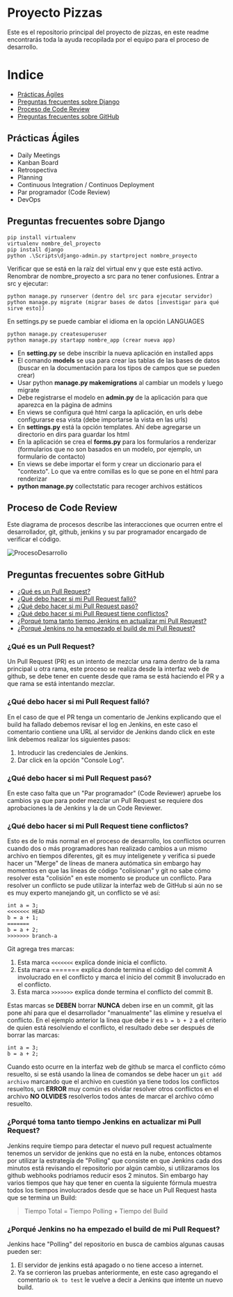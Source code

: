 # Proyecto Pizzas

Este es el repositorio principal del proyecto de pizzas, en este readme encontrarás toda la ayuda recopilada por el equipo para el proceso de desarrollo.

# Indice

* [Prácticas Ágiles](#prácticas-ágiles)
* [Preguntas frecuentes sobre Django](#preguntas-frecuentes-sobre-django)
* [Proceso de Code Review](#proceso-de-code-review)
* [Preguntas frecuentes sobre GitHub](#preguntas-frecuentes-sobre-github)

## Prácticas Ágiles

* Daily Meetings
* Kanban Board
* Retrospectiva
* Planning
* Continuous Integration / Continuos Deployment
* Par programador (Code Review)
* DevOps

## Preguntas frecuentes sobre Django

```
pip install virtualenv
virtualenv nombre_del_proyecto
pip install django
python .\Scripts\django-admin.py startproject nombre_proyecto
```
Verificar que se está en la raíz del virtual env y que este está activo.
Renombrar de nombre_proyecto a src para no tener confusiones.
Entrar a src y ejecutar:

```
python manage.py runserver (dentro del src para ejecutar servidor)
python manage.py migrate (migrar bases de datos [investigar para qué sirve esto])
```

En settings.py se puede cambiar el idioma en la opción LANGUAGES

```
python manage.py createsuperuser
python manage.py startapp nombre_app (crear nueva app)
```

* En **setting.py** se debe inscribir la nueva aplicación en installed apps
* El comando **models** se usa para crear las tablas de las bases de datos (buscar en la documentación para los tipos de campos que se pueden crear)
* Usar python **manage.py makemigrations** al cambiar un models y luego migrate
* Debe registrarse el modelo en **admin.py** de la aplicación para que aparezca en la página de admins
* En views se configura qué html carga la aplicación, en urls debe configurarse esa vista (debe importarse la vista en las urls)
* En **settings.py** está la opción templates. Ahí debe agregarse un directorio en dirs para guardar los html
* En la aplicación se crea el **forms.py** para los formularios a renderizar (formularios que no son basados en un modelo, por ejemplo, un formulario de contacto)
* En views se debe importar el form y crear un diccionario para el "contexto". Lo que va entre comillas es lo que se pone en el html para renderizar
* **python manage.py** collectstatic para recoger archivos estáticos

## Proceso de Code Review

Este diagrama de procesos describe las interacciones que ocurren entre el desarrollador, git, github, jenkins y su par programador encargado de verificar el código.

![ProcesoDesarrollo](https://user-images.githubusercontent.com/9287467/64791593-8e61b480-d53d-11e9-99a6-6998478d6550.png)

## Preguntas frecuentes sobre GitHub

* [¿Qué es un Pull Request?](#qué-es-un-pull-request)
* [¿Qué debo hacer si mi Pull Request falló?](#qué-debo-hacer-si-mi-pull-request-falló)
* [¿Qué debo hacer si mi Pull Request pasó?](#qué-debo-hacer-si-mi-pull-request-pasó)
* [¿Qué debo hacer si mi Pull Request tiene conflictos?](#qué-debo-hacer-si-mi-pull-request-tiene-conflictos)
* [¿Porqué toma tanto tiempo Jenkins en actualizar mi Pull Request?](#porqué-toma-tanto-tiempo-Jenkins-en-actualizar-mi-pull-request)
* [¿Porqué Jenkins no ha empezado el build de mi Pull Request?](#porqué-jenkins-no-ha-empezado-el-build-de-mi-pull-request)

### ¿Qué es un Pull Request?

Un Pull Request (PR) es un intento de mezclar una rama dentro de la rama principal u otra rama, este proceso se realiza desde la interfaz web de github, se debe tener en cuente desde que rama se está haciendo el PR y a que rama se está intentando mezclar.

### ¿Qué debo hacer si mi Pull Request falló?

En el caso de que el PR tenga un comentario de Jenkins explicando que el build ha fallado debemos revisar el log en Jenkins, en este caso el comentario contiene una URL al servidor de Jenkins dando click en este link debemos realizar los siguientes pasos:

1. Introducir las credenciales de Jenkins.
2. Dar click en la opción "Console Log".

### ¿Qué debo hacer si mi Pull Request pasó?

En este caso falta que un "Par programador" (Code Reviewer) apruebe los cambios ya que para poder mezclar un Pull Request se requiere dos aprobaciones la de Jenkins y la de un Code Reviewer.

### ¿Qué debo hacer si mi Pull Request tiene conflictos?

Esto es de lo más normal en el proceso de desarrollo, los conflictos ocurren cuando dos o más programadores han realizado cambios a un mismo archivo en tiempos diferentes, git es muy inteligenete y verifica si puede hacer un "Merge" de líneas de manera autómatica sin embargo hay momentos en que las líneas de código "colisionan" y git no sabe cómo resolver esta "colisión" en este momento se produce un conflicto. Para resolver un conflicto se pude utilizar la interfaz web de GitHub si aún no se es muy experto manejando git, un conflicto se vé así:

```
int a = 3;
<<<<<<< HEAD
b = a + 1;
=======
b = a + 2;
>>>>>>> branch-a
```

Git agrega tres marcas:

1. Esta marca `<<<<<<<` explica donde inicia el conflicto.
1. Esta marca ======= explica donde termina el código del commit A involucrado en el conflicto y marca el inicio del commit B involucrado en el conflicto.
1. Esta marca `>>>>>>>` explica donde termina el conflicto del commit B.

Estas marcas se **DEBEN** borrar **NUNCA** deben irse en un commit, git las pone ahí para que el desarrollador "manualmente" las elimine y resuelva el conflicto. En el ejemplo anterior la línea que debe ir es `b = b + 2` a el criterio de quien está resolviendo el conflicto, el resultado debe ser después de borrar las marcas:

```
int a = 3;
b = a + 2;
```

Cuando esto ocurre en la interfaz web de github se marca el conflicto cómo resuelto, si se está usando la línea de comandos se debe hacer un `git add archivo` marcando que el archivo en cuestión ya tiene todos los conflictos resueltos, un **ERROR** muy común es olvidar resolver otros conflictos en el archivo **NO OLVIDES** resolverlos todos antes de marcar el archivo cómo resuelto.

### ¿Porqué toma tanto tiempo Jenkins en actualizar mi Pull Request?

Jenkins require tiempo para detectar el nuevo pull request actualmente tenemos un servidor de jenkins que no está en la nube, entonces obtamos por utilizar la estrategía de "Polling" que consiste en que Jenkins cada dos minutos está revisando el repositorio por algún cambio, si utilizaramos los github webhooks podriamos reducir esos 2 minutos. Sin embargo hay varios tiempos que hay que tener en cuenta la siguiente fórmula muestra todos los tiempos involucrados desde que se hace un Pull Request hasta que se termina un Build:  

> Tiempo Total = Tiempo Polling + Tiempo del Build

### ¿Porqué Jenkins no ha empezado el build de mi Pull Request?

Jenkins hace "Polling" del repositorio en busca de cambios algunas causas pueden ser: 

1. El servidor de jenkins está apagado o no tiene acceso a internet.
2. Ya se corrieron las pruebas anteriormente, en este caso agregando el comentario `ok to test` le vuelve a decir a Jenkins que intente un nuevo build.



